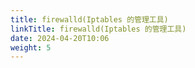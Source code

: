 ```yaml
---
title: firewalld(Iptables 的管理工具)
linkTitle: firewalld(Iptables 的管理工具)
date: 2024-04-20T10:06
weight: 5
---
```


